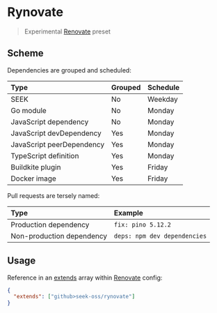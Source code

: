 # Rynovate

> Experimental [Renovate] preset

[renovate]: https://renovatebot.com/

## Scheme

Dependencies are grouped and scheduled:

| Type                      | Grouped | Schedule |
| :------------------------ | :------ | :------- |
| SEEK                      | No      | Weekday  |
| Go module                 | No      | Monday   |
| JavaScript dependency     | No      | Monday   |
| JavaScript devDependency  | Yes     | Monday   |
| JavaScript peerDependency | Yes     | Monday   |
| TypeScript definition     | Yes     | Monday   |
| Buildkite plugin          | Yes     | Friday   |
| Docker image              | Yes     | Friday   |

Pull requests are tersely named:

| Type                      | Example                      |
| :------------------------ | :--------------------------- |
| Production dependency     | `fix: pino 5.12.2`           |
| Non-production dependency | `deps: npm dev dependencies` |

## Usage

Reference in an [extends] array within [Renovate] config:

[extends]: https://renovatebot.com/docs/configuration-options/#extends

```json
{
  "extends": ["github>seek-oss/rynovate"]
}
```
